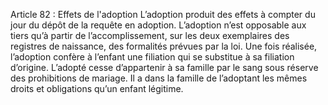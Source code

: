 Article 82 : Effets de l'adoption
L’adoption produit des effets à compter du jour du dépôt de la requête en adoption.
L’adoption n’est opposable aux tiers qu’à partir de l’accomplissement, sur les deux exemplaires des registres de naissance, des formalités prévues par la loi.
Une fois réalisée, l’adoption confère à l’enfant une filiation qui se substitue à sa filiation d’origine. L’adopté cesse d’appartenir à sa famille par le sang sous réserve des prohibitions de mariage.
Il a dans la famille de l’adoptant les mêmes droits et obligations qu’un enfant légitime.